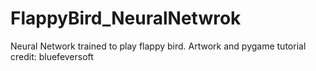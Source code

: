 # FlappyBird_NeuralNetwrok

Neural Network trained to play flappy bird. Artwork and pygame tutorial credit: bluefeversoft
